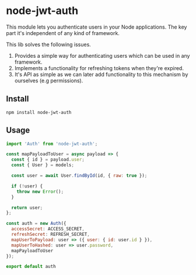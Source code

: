 # node-jwt-auth
 
This module lets you authenticate users in your Node applications. The key part it's independent of any kind of framework.

This lib solves the following issues.

1. Provides a simple way for authenticating users which can be used in any framework.
2. Implements a functionality for refreshing tokens when they're expired.
3. It's API as simple as we can later add functionality to this mechanism by ourselves (e.g permissions).

## Install

```
npm install node-jwt-auth
```

## Usage

```js
import 'Auth' from 'node-jwt-auth';

const mapPayloadToUser = async payload => {
  const { id } = payload.user;
  const { User } = models;

  const user = await User.findById(id, { raw: true });

  if (!user) {
    throw new Error();
  }

  return user;
};

const auth = new Auth({
  accessSecret: ACCESS_SECRET,
  refreshSecret: REFRESH_SECRET,
  mapUserToPayload: user => ({ user: { id: user.id } }),
  mapUserToHashed: user => user.password,
  mapPayloadToUser
});

export default auth

```
